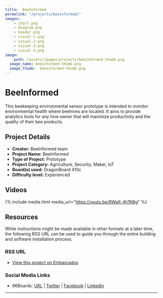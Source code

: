 ```yaml
---
title:  BeeInformed
permalink: "/projects/beeinformed/"
images:
    - chart.png
    - diagram.png
    - header.png
    - visual-1.png
    - visual-2.png
    - visual-3.png
    - visual-4.png
image:
    path: /assets/images/projects/beeinformed-thumb.png
  image_name: beeinformed-thumb.png
  image_thumb:  beeinformed-thumb.png
---
```

# BeeInformed

This beekeeping environmental sensor prototype is intended to monitor environmental health where beehives are located. It aims to provide analytics tools for any hive owner that will maximize productivity and the quality of their bee products.

## Project Details

- **Creator:** BeeInformed team
- **Project Name:** BeeInformed
- **Type of Project:** Prototype
- **Project Category:** Agriculture, Security, Maker, IoT
- **Board(s) used:** DragonBoard 410c
- **Difficulty level:** Experienced

## Videos

{% include media.html media_url="https://youtu.be/6WaX-4h1N8g" %}

## Resources

While instructions might be made available in other formats at a later time, the following RSS URL can be used to guide you through the entire building and software installation process.

### RSS URL

- [View this project on Embarcados](https://contest.embarcados.com.br/projetos/beeinformed-%C2%AD-sensor-ambiental-apicola/)

### Social Media Links

- 96Boards: [URL](https://www.96boards.org/) | [Twitter](https://twitter.com/96boards) | [Facebook](https://www.facebook.com/96Boards) | [Linkedin](https://www.linkedin.com/company/{{site.linkedin_username}}/)

***
